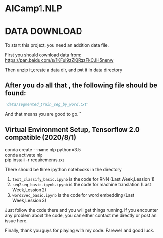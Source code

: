 # AICamp1.NLP

# DATA DOWNLOAD
To start this project, you need an addition data file.

First you should download data from:
https://pan.baidu.com/s/1KFui9zZKjRqzFkCJH5nenw
    
Then unzip it,create a data dir, and put it in data directory

## After you do all that , the following file should be found:
 
```python
'data/segmented_train_seg_by_word.txt' 
```

And that means you are good to go.``

## Virtual Environment Setup, Tensorflow 2.0 compatible (2020/8/1)
conda create --name nlp python=3.5     
conda activate nlp        
pip install -r requirements.txt       


There should be three ipython notebooks in the directory:

1. ``` text_classify_basic.ipynb ``` is the code for RNN (Last Week,Lession 1)
2. ``` seq2seq_basic.ipynb.ipynb ``` is the code for machine translation (Last Week,Lession 2)
3. ``` word2vec_basic.ipynb ``` is the code for word embedding (Last Week,Lession 3)

Just follow the code there and you will get things running.
If you encounter any problem about the code, you can either contact me directly or post an issue here.

Finally, thank you guys for playing with my code.
Farewell and good luck.

